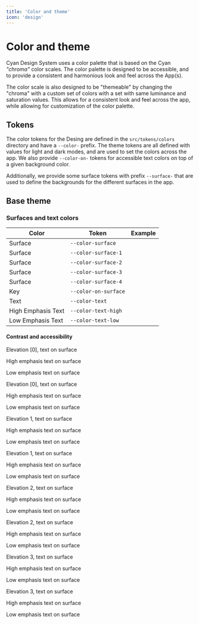 ```yaml
---
title: 'Color and theme'
icon: 'design'
---
```

# Color and theme

Cyan Design System uses a color palette that is based on the Cyan _"chroma"_ color scales. 
The color palette is designed to be accessible, and to provide a consistent and harmonious 
look and feel across the App(s).

The color scale is also designed to be "themeable" by changing the "chroma" with a custom 
set of colors with a set with same luminance and saturation values. This allows for a consistent
look and feel across the app, while allowing for customization of the color palette.

## Tokens

The color tokens for the Desing are defined in the `src/tokens/colors` directory and have a `--color-` prefix. 
The theme tokens are all defined with values for light and dark modes, and are used to set the colors across the app. 
We also provide `--color-on-` tokens for accessible text colors on top of a given background color.

Additionally, we provide some surface tokens with prefix `--surface-` that are used to define the backgrounds for the different surfaces in the app.

## Base theme

### Surfaces and text colors

| Color | Token | Example |
|---------|-------|-------|
| Surface | `--color-surface` | <div class="color-box light" style="background: var(--color-surface);"></div> <div class="color-box dark" style="background: var(--color-surface);"></div> |
| Surface | `--color-surface-1` | <div class="color-box light" style="background: var(--color-surface-1);"></div> <div class="color-box dark" style="background: var(--color-surface-1);"></div> |
| Surface | `--color-surface-2` | <div class="color-box light" style="background: var(--color-surface-2);"></div> <div class="color-box dark" style="background: var(--color-surface-2);"></div> |
| Surface | `--color-surface-3` | <div class="color-box light" style="background: var(--color-surface-3);"></div> <div class="color-box dark" style="background: var(--color-surface-3);"></div> |
| Surface | `--color-surface-4` | <div class="color-box light" style="background: var(--color-surface-4);"></div> <div class="color-box dark" style="background: var(--color-surface-4);"></div> |
| Key     | `--color-on-surface` | <div class="color-box light" style="background: var(--color-on-surface);"></div> <div class="color-box dark" style="background: var(--color-on-surface);"></div> |
| Text   | `--color-text` | <div class="color-box light" style="background: var(--color-text);"></div> <div class="color-box dark" style="background: var(--color-text);"></div> |
| High Emphasis Text | `--color-text-high` | <div class="color-box light" style="background: var(--color-text-high);"></div> <div class="color-box dark" style="background: var(--color-text-high);"></div> |
| Low Emphasis Text | `--color-text-low` | <div class="color-box light" style="background: var(--color-text-low);"></div> <div class="color-box dark" style="background: var(--color-text-low);"></div> |

#### Contrast and accessibility

<div class="grid-2">
  <div class="light p-2" style="background: var(--color-surface)">
    <p>Elevation [0], text on surface</p>
    <p class="text-high">High emphasis text on surface</p>
    <p class="text-low">Low emphasis text on surface</p>
  </div>
  <div class="dark p-2" style="background: var(--color-surface)">
    <p>Elevation [0], text on surface</p>
    <p class="text-high">High emphasis text on surface</p>
    <p class="text-low">Low emphasis text on surface</p>
  </div>
  <div class="light p-2" style="background: var(--color-surface-1)">
    <p>Elevation 1, text on surface</p>
    <p class="text-high">High emphasis text on surface</p>
    <p class="text-low">Low emphasis text on surface</p>
  </div>
  <div class="dark p-2" style="background: var(--color-surface-1)">
    <p>Elevation 1, text on surface</p>
    <p class="text-high">High emphasis text on surface</p>
    <p class="text-low">Low emphasis text on surface</p>
  </div>
  <div class="light p-2" style="background: var(--color-surface-2)">
    <p>Elevation 2, text on surface</p>
    <p class="text-high">High emphasis text on surface</p>
    <p class="text-low">Low emphasis text on surface</p>
  </div>
  <div class="dark p-2" style="background: var(--color-surface-2)">
    <p>Elevation 2, text on surface</p>
    <p class="text-high">High emphasis text on surface</p>
    <p class="text-low">Low emphasis text on surface</p>
  </div>
  <div class="light p-2" style="background: var(--color-surface-3)">
    <p>Elevation 3, text on surface</p>
    <p class="text-high">High emphasis text on surface</p>
    <p class="text-low">Low emphasis text on surface</p>
  </div>
  <div class="dark p-2" style="background: var(--color-surface-3)">
    <p>Elevation 3, text on surface</p>
    <p class="text-high">High emphasis text on surface</p>
    <p class="text-low">Low emphasis text on surface</p>
  </div>
</div>